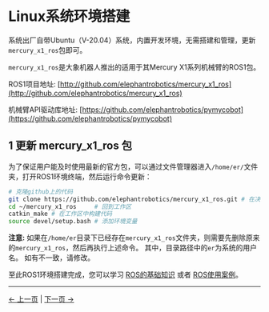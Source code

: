 # Linux系统环境搭建

系统出厂自带Ubuntu（V-20.04）系统，内置开发环境，无需搭建和管理，更新`mercury_x1_ros`包即可。

`mercury_x1_ros`是大象机器人推出的适用于其Mercury X1系列机械臂的ROS1包。

ROS1项目地址: [http://github.com/elephantrobotics/mercury_x1_ros](http://github.com/elephantrobotics/mercury_x1_ros)

机械臂API驱动库地址: [https://github.com/elephantrobotics/pymycobot](https://github.com/elephantrobotics/pymycobot)

## 1 更新 mercury_x1_ros 包

为了保证用户能及时使用最新的官方包，可以通过文件管理器进入`/home/er/`文件夹，打开ROS1环境终端，然后运行命令更新：

```bash
# 克隆github上的代码
git clone https://github.com/elephantrobotics/mercury_x1_ros.git # 在决定是否执行此命令之前，请查看下面的注意部分
cd ~/mercury_x1_ros     # 回到工作区
catkin_make # 在工作区中构建代码
source devel/setup.bash # 添加环境变量
```

**注意:** 如果在`/home/er`目录下已经存在`mercury_x1_ros`文件夹，则需要先删除原来的`mercury_x1_ros`，然后再执行上述命令。 其中，目录路径中的`er`为系统的用户名。 如有不一致，请修改。

至此ROS1环境搭建完成，您可以学习 [ROS的基础知识](11.1.2-ROS_Basics.md) 或者 [ROS使用案例](11.1.4-BasicFunction.md)。

---

[← 上一页](../11.1-ROS1/README.md) | [下一页 →](11.1.2-ROS_Basics.md)
